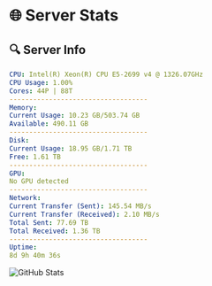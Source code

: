 # 🌐 Server Stats
## 🔍 Server Info
```yaml
CPU: Intel(R) Xeon(R) CPU E5-2699 v4 @ 1326.07GHz
CPU Usage: 1.00%
Cores: 44P | 88T
-----------------------------------
Memory:
Current Usage: 10.23 GB/503.74 GB
Available: 490.11 GB
-----------------------------------
Disk:
Current Usage: 18.95 GB/1.71 TB
Free: 1.61 TB
-----------------------------------
GPU:
No GPU detected
-----------------------------------
Network:
Current Transfer (Sent): 145.54 MB/s
Current Transfer (Received): 2.10 MB/s
Total Sent: 77.69 TB
Total Received: 1.36 TB
-----------------------------------
Uptime:
8d 9h 40m 36s
```
![GitHub Stats](https://img.shields.io/badge/Updated-2025-02-16_08:23:54-blue)